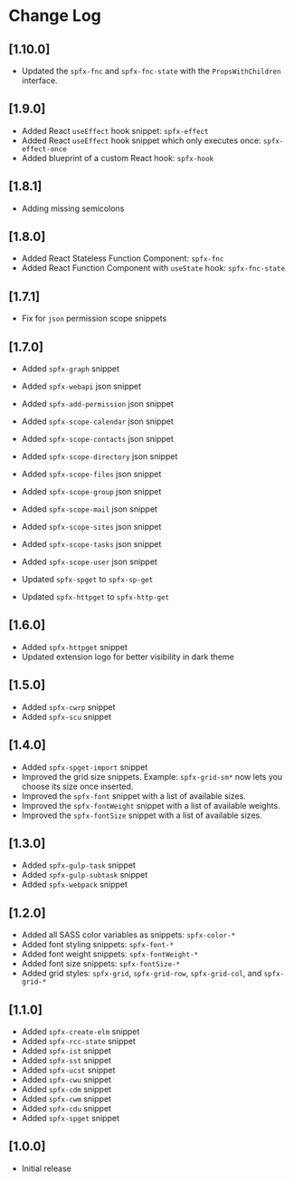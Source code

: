 # Change Log

## [1.10.0]

- Updated the `spfx-fnc` and `spfx-fnc-state` with the `PropsWithChildren` interface.

## [1.9.0]

- Added React `useEffect` hook snippet: `spfx-effect`
- Added React `useEffect` hook snippet which only executes once: `spfx-effect-once`
- Added blueprint of a custom React hook: `spfx-hook`

## [1.8.1]

- Adding missing semicolons

## [1.8.0]

- Added React Stateless Function Component: `spfx-fnc`
- Added React Function Component with `useState` hook: `spfx-fnc-state`

## [1.7.1]

- Fix for `json` permission scope snippets

## [1.7.0]

- Added `spfx-graph` snippet
- Added `spfx-webapi` json snippet
- Added `spfx-add-permission` json snippet
- Added `spfx-scope-calendar` json snippet
- Added `spfx-scope-contacts` json snippet
- Added `spfx-scope-directory` json snippet
- Added `spfx-scope-files` json snippet
- Added `spfx-scope-group` json snippet
- Added `spfx-scope-mail` json snippet
- Added `spfx-scope-sites` json snippet
- Added `spfx-scope-tasks` json snippet
- Added `spfx-scope-user` json snippet

- Updated `spfx-spget` to `spfx-sp-get`
- Updated `spfx-httpget` to `spfx-http-get`

## [1.6.0]

- Added `spfx-httpget` snippet
- Updated extension logo for better visibility in dark theme

## [1.5.0]

- Added `spfx-cwrp` snippet
- Added `spfx-scu` snippet


## [1.4.0]

- Added `spfx-spget-import` snippet
- Improved the grid size snippets. Example: `spfx-grid-sm*` now lets you choose its size once inserted.
- Improved the `spfx-font` snippet with a list of available sizes.
- Improved the `spfx-fontWeight` snippet with a list of available weights.
- Improved the `spfx-fontSize` snippet with a list of available sizes.

## [1.3.0]

- Added `spfx-gulp-task` snippet
- Added `spfx-gulp-subtask` snippet
- Added `spfx-webpack` snippet

## [1.2.0]

- Added all SASS color variables as snippets: `spfx-color-*`
- Added font styling snippets: `spfx-font-*`
- Added font weight snippets: `spfx-fontWeight-*`
- Added font size snippets: `spfx-fontSize-*`
- Added grid styles: `spfx-grid`, `spfx-grid-row`, `spfx-grid-col`, and `spfx-grid-*`

## [1.1.0]

- Added `spfx-create-elm` snippet
- Added `spfx-rcc-state` snippet
- Added `spfx-ist` snippet
- Added `spfx-sst` snippet
- Added `spfx-ucst` snippet
- Added `spfx-cwu` snippet
- Added `spfx-cdm` snippet
- Added `spfx-cwm` snippet
- Added `spfx-cdu` snippet
- Added `spfx-spget` snippet

## [1.0.0]
- Initial release